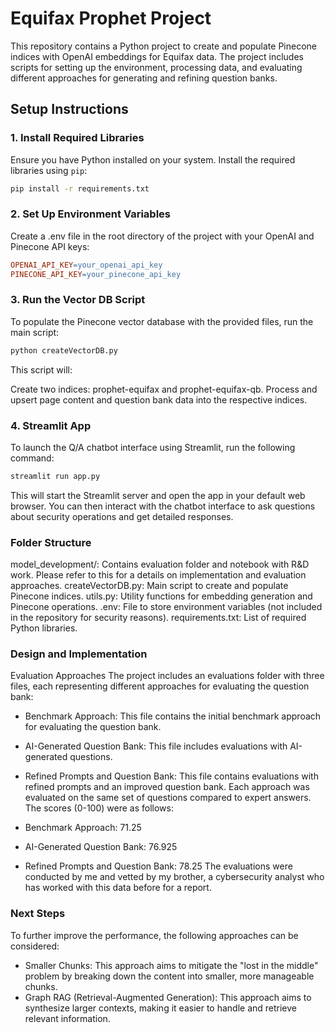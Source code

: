 # Equifax Prophet Project

This repository contains a Python project to create and populate Pinecone indices with OpenAI embeddings for Equifax data. The project includes scripts for setting up the environment, processing data, and evaluating different approaches for generating and refining question banks.

## Setup Instructions

### 1. Install Required Libraries

Ensure you have Python installed on your system. Install the required libraries using `pip`:

```sh
pip install -r requirements.txt
```
### 2. Set Up Environment Variables

Create a .env file in the root directory of the project with your OpenAI and Pinecone API keys:

```makefile
OPENAI_API_KEY=your_openai_api_key
PINECONE_API_KEY=your_pinecone_api_key
```
### 3. Run the Vector DB Script

To populate the Pinecone vector database with the provided files, run the main script:

```sh
python createVectorDB.py
```

This script will:

Create two indices: prophet-equifax and prophet-equifax-qb.
Process and upsert page content and question bank data into the respective indices.

### 4. Streamlit App

To launch the Q/A chatbot interface using Streamlit, run the following command:

```sh
streamlit run app.py
```
This will start the Streamlit server and open the app in your default web browser. You can then interact with the chatbot interface to ask questions about security operations and get detailed responses.

### Folder Structure
model_development/: Contains evaluation folder and notebook with R&D work. Please refer to this for a details on implementation and evaluation approaches. 
createVectorDB.py: Main script to create and populate Pinecone indices.
utils.py: Utility functions for embedding generation and Pinecone operations.
.env: File to store environment variables (not included in the repository for security reasons).
requirements.txt: List of required Python libraries.


### Design and Implementation
Evaluation Approaches
The project includes an evaluations folder with three files, each representing different approaches for evaluating the question bank:

- Benchmark Approach: This file contains the initial benchmark approach for evaluating the question bank.
- AI-Generated Question Bank: This file includes evaluations with AI-generated questions.
- Refined Prompts and Question Bank: This file contains evaluations with refined prompts and an improved question bank.
Each approach was evaluated on the same set of questions compared to expert answers. The scores (0-100) were as follows:

- Benchmark Approach: 71.25
- AI-Generated Question Bank: 76.925
- Refined Prompts and Question Bank: 78.25
The evaluations were conducted by me and vetted by my brother, a cybersecurity analyst who has worked with this data before for a report.

### Next Steps
To further improve the performance, the following approaches can be considered:

- Smaller Chunks: This approach aims to mitigate the "lost in the middle" problem by breaking down the content into smaller, more manageable chunks.
- Graph RAG (Retrieval-Augmented Generation): This approach aims to synthesize larger contexts, making it easier to handle and retrieve relevant information.

